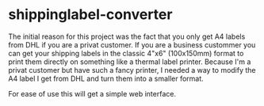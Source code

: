 # shippinglabel-converter

The initial reason for this project was the fact that you only get A4 labels from DHL if you are a privat customer. If
you are a business custommer you can get your shipping labels in the classic 4"x6" (100x150mm) format to print them
directly on something like a thermal label printer. Because I'm a privat customer but have such a fancy printer, I
needed a way to modify the A4 label I get from DHL and turn them into a smaller format.

For ease of use this will get a simple web interface.
